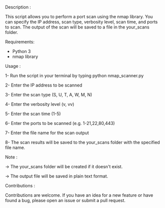 Description :

This script allows you to perform a port scan using the nmap library. You can specify the IP address, scan type, verbosity level, scan time, and ports to scan. The output of the scan will be saved to a file in the your_scans folder.

Requirements:

 - Python 3
 - nmap library
 
Usage :

 1- Run the script in your terminal by typing python nmap_scanner.py
 
 2- Enter the IP address to be scanned
 
 3- Enter the scan type (S, U, T, A, W, M, N)
 
 4- Enter the verbosity level (v, vv)
 
 5- Enter the scan time (1-5)
 
 6- Enter the ports to be scanned (e.g. 1-21,22,80,443)
 
 7- Enter the file name for the scan output
 
 8- The scan results will be saved to the your_scans folder with the specified file name.
 
Note :

 -> The your_scans folder will be created if it doesn't exist.
 
 -> The output file will be saved in plain text format.
 
Contributions :

Contributions are welcome. If you have an idea for a new feature or have found a bug, please open an issue or submit a pull request.
